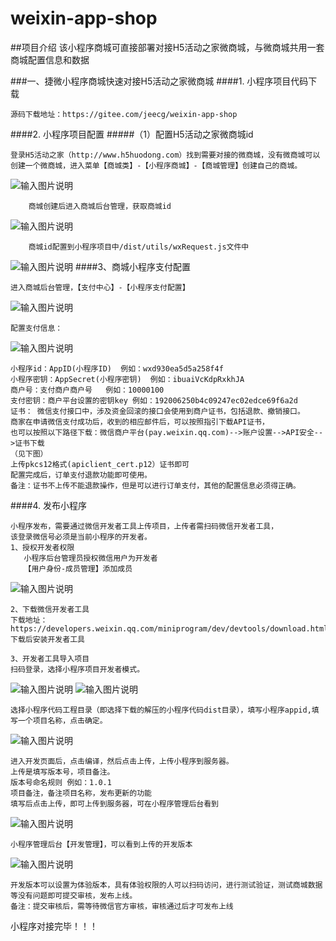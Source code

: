 # weixin-app-shop

##项目介绍
该小程序商城可直接部署对接H5活动之家微商城，与微商城共用一套商城配置信息和数据

###一、捷微小程序商城快速对接H5活动之家微商城
####1. 小程序项目代码下载
```
源码下载地址：https://gitee.com/jeecg/weixin-app-shop
```
####2. 小程序项目配置
#####（1）配置H5活动之家微商城id
```
登录H5活动之家（http://www.h5huodong.com）找到需要对接的微商城，没有微商城可以创建一个微商城，进入菜单【商城类】-【小程序商城】-【商城管理】创建自己的商城。
```
![输入图片说明](https://static.oschina.net/uploads/img/201810/12164635_Xdg6.png "在这里输入图片标题")
```
    商城创建后进入商城后台管理，获取商城id
```
![输入图片说明](https://static.oschina.net/uploads/img/201810/12164733_csh9.png "在这里输入图片标题")
```
    商城id配置到小程序项目中/dist/utils/wxRequest.js文件中
```
![输入图片说明](https://static.oschina.net/uploads/img/201810/12165152_lYSv.png "在这里输入图片标题")
####3、商城小程序支付配置
```
进入商城后台管理，【支付中心】-【小程序支付配置】
```
![输入图片说明](https://static.oschina.net/uploads/img/201810/12171011_5VgX.png "在这里输入图片标题")
```
配置支付信息：
```
![输入图片说明](https://static.oschina.net/uploads/img/201810/12171053_PWvq.png "在这里输入图片标题")
```
小程序id：AppID(小程序ID)  例如：wxd930ea5d5a258f4f
小程序密钥：AppSecret(小程序密钥)  例如：ibuaiVcKdpRxkhJA
商户号：支付商户商户号   例如：10000100
支付密钥：商户平台设置的密钥key 例如：192006250b4c09247ec02edce69f6a2d
证书： 微信支付接口中，涉及资金回滚的接口会使用到商户证书，包括退款、撤销接口。
商家在申请微信支付成功后，收到的相应邮件后，可以按照指引下载API证书，
也可以按照以下路径下载：微信商户平台(pay.weixin.qq.com)-->账户设置-->API安全-->证书下载 
（见下图）
上传pkcs12格式(apiclient_cert.p12）证书即可
配置完成后，订单支付退款功能即可使用。
备注：证书不上传不能退款操作，但是可以进行订单支付，其他的配置信息必须得正确。
```
####4. 发布小程序
```
小程序发布，需要通过微信开发者工具上传项目，上传者需扫码微信开发者工具，
该登录微信号必须是当前小程序的开发者。
1、授权开发者权限
   小程序后台管理员授权微信用户为开发者
   【用户身份-成员管理】添加成员
```
![输入图片说明](https://static.oschina.net/uploads/img/201810/12165423_DkBh.png "在这里输入图片标题")
```
2、下载微信开发者工具
下载地址：
https://developers.weixin.qq.com/miniprogram/dev/devtools/download.html
下载后安装开发者工具
```
```
3、开发者工具导入项目
扫码登录，选择小程序项目开发者模式。
```
![输入图片说明](https://static.oschina.net/uploads/img/201810/12165657_QxgO.png "在这里输入图片标题")
![输入图片说明](https://static.oschina.net/uploads/img/201810/12165708_4NEq.png "在这里输入图片标题")
```
选择小程序代码工程目录（即选择下载的解压的小程序代码dist目录），填写小程序appid,填写一个项目名称，点击确定。
```
![输入图片说明](https://static.oschina.net/uploads/img/201810/12165903_gM2z.png "在这里输入图片标题")
```
进入开发页面后，点击编译，然后点击上传，上传小程序到服务器。
上传是填写版本号，项目备注。
版本号命名规则 例如：1.0.1
项目备注，备注项目名称，发布更新的功能
填写后点击上传，即可上传到服务器，可在小程序管理后台看到
```
![输入图片说明](https://static.oschina.net/uploads/img/201810/12170301_sJsf.png "在这里输入图片标题")
```
小程序管理后台【开发管理】，可以看到上传的开发版本
```
![输入图片说明](https://static.oschina.net/uploads/img/201810/12170422_sTtS.png "在这里输入图片标题")
```
开发版本可以设置为体验版本，具有体验权限的人可以扫码访问，进行测试验证，测试商城数据等没有问题即可提交审核，发布上线。
备注：提交审核后，需等待微信官方审核，审核通过后才可发布上线
```
小程序对接完毕！！！
